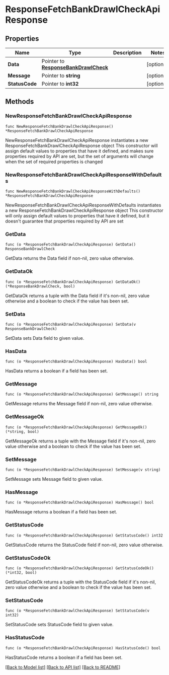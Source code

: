 # ResponseFetchBankDrawlCheckApiResponse

## Properties

Name | Type | Description | Notes
------------ | ------------- | ------------- | -------------
**Data** | Pointer to [**ResponseBankDrawlCheck**](ResponseBankDrawlCheck.md) |  | [optional] 
**Message** | Pointer to **string** |  | [optional] 
**StatusCode** | Pointer to **int32** |  | [optional] 

## Methods

### NewResponseFetchBankDrawlCheckApiResponse

`func NewResponseFetchBankDrawlCheckApiResponse() *ResponseFetchBankDrawlCheckApiResponse`

NewResponseFetchBankDrawlCheckApiResponse instantiates a new ResponseFetchBankDrawlCheckApiResponse object
This constructor will assign default values to properties that have it defined,
and makes sure properties required by API are set, but the set of arguments
will change when the set of required properties is changed

### NewResponseFetchBankDrawlCheckApiResponseWithDefaults

`func NewResponseFetchBankDrawlCheckApiResponseWithDefaults() *ResponseFetchBankDrawlCheckApiResponse`

NewResponseFetchBankDrawlCheckApiResponseWithDefaults instantiates a new ResponseFetchBankDrawlCheckApiResponse object
This constructor will only assign default values to properties that have it defined,
but it doesn't guarantee that properties required by API are set

### GetData

`func (o *ResponseFetchBankDrawlCheckApiResponse) GetData() ResponseBankDrawlCheck`

GetData returns the Data field if non-nil, zero value otherwise.

### GetDataOk

`func (o *ResponseFetchBankDrawlCheckApiResponse) GetDataOk() (*ResponseBankDrawlCheck, bool)`

GetDataOk returns a tuple with the Data field if it's non-nil, zero value otherwise
and a boolean to check if the value has been set.

### SetData

`func (o *ResponseFetchBankDrawlCheckApiResponse) SetData(v ResponseBankDrawlCheck)`

SetData sets Data field to given value.

### HasData

`func (o *ResponseFetchBankDrawlCheckApiResponse) HasData() bool`

HasData returns a boolean if a field has been set.

### GetMessage

`func (o *ResponseFetchBankDrawlCheckApiResponse) GetMessage() string`

GetMessage returns the Message field if non-nil, zero value otherwise.

### GetMessageOk

`func (o *ResponseFetchBankDrawlCheckApiResponse) GetMessageOk() (*string, bool)`

GetMessageOk returns a tuple with the Message field if it's non-nil, zero value otherwise
and a boolean to check if the value has been set.

### SetMessage

`func (o *ResponseFetchBankDrawlCheckApiResponse) SetMessage(v string)`

SetMessage sets Message field to given value.

### HasMessage

`func (o *ResponseFetchBankDrawlCheckApiResponse) HasMessage() bool`

HasMessage returns a boolean if a field has been set.

### GetStatusCode

`func (o *ResponseFetchBankDrawlCheckApiResponse) GetStatusCode() int32`

GetStatusCode returns the StatusCode field if non-nil, zero value otherwise.

### GetStatusCodeOk

`func (o *ResponseFetchBankDrawlCheckApiResponse) GetStatusCodeOk() (*int32, bool)`

GetStatusCodeOk returns a tuple with the StatusCode field if it's non-nil, zero value otherwise
and a boolean to check if the value has been set.

### SetStatusCode

`func (o *ResponseFetchBankDrawlCheckApiResponse) SetStatusCode(v int32)`

SetStatusCode sets StatusCode field to given value.

### HasStatusCode

`func (o *ResponseFetchBankDrawlCheckApiResponse) HasStatusCode() bool`

HasStatusCode returns a boolean if a field has been set.


[[Back to Model list]](../README.md#documentation-for-models) [[Back to API list]](../README.md#documentation-for-api-endpoints) [[Back to README]](../README.md)


